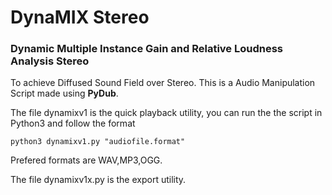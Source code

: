 # DynaMIX Stereo
### Dynamic Multiple Instance Gain and Relative Loudness Analysis Stereo

To achieve Diffused Sound Field over Stereo.
This is a Audio Manipulation Script made using **PyDub**. 

The file dynamixv1 is the quick playback utility, you can run the the script in Python3 and follow the format

<code>python3 dynamixv1.py "audiofile.format"</code>
  
 Prefered formats are WAV,MP3,OGG.

The file dynamixv1x.py is the export utility.

